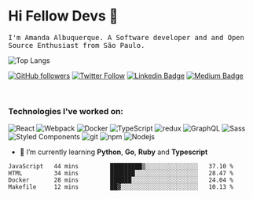 # Hi Fellow Devs :wave:
   
<p>
  <samp>
    I'm Amanda Albuquerque. A Software developer and and Open Source Enthusiast from São Paulo.
  </samp>
   
   
<p align="center">
 
![Top Langs](https://github-readme-stats.vercel.app/api/top-langs/?username=alalbux&theme=monokai&layout=compact)
</p>

  
  [![GitHub followers](https://img.shields.io/github/followers/alalbux?style=social)](https://www.github.com/alalbux)
  [![Twitter Follow](https://img.shields.io/twitter/follow/alalbux?style=social)](https://www.twitter.com/alalbux)
  [![Linkedin Badge](https://img.shields.io/badge/-alalbux-blue?style=flat-square&logo=Linkedin&logoColor=white&link=https://www.linkedin.com/in/alalbux/)](https://www.linkedin.com/in/alalbux/)
  [![Medium Badge](https://img.shields.io/badge/-alalbux-black?style=flat-square&logo=Medium&logoColor=white&link=https://medium.com/@alalbux)](https://medium.com/@alalbux)
</p>

  <br/>
  
### Technologies I've worked on:

<p>
  <img alt="React" src="https://img.shields.io/badge/-React-45b8d8?style=flat-square&logo=react&logoColor=white" />
  <img alt="Webpack" src="https://img.shields.io/badge/-Webpack-8DD6F9?style=flat-square&logo=webpack&logoColor=white" /> 
  <img alt="Docker" src="https://img.shields.io/badge/-Docker-46a2f1?style=flat-square&logo=docker&logoColor=white" />
  <img alt="TypeScript" src="https://img.shields.io/badge/-TypeScript-007ACC?style=flat-square&logo=typescript&logoColor=white" />
  <img alt="redux" src="https://img.shields.io/badge/-Redux-764ABC?style=flat-square&logo=redux&logoColor=white" />
  <img alt="GraphQL" src="https://img.shields.io/badge/-GraphQL-E10098?style=flat-square&logo=graphql&logoColor=white" />
  <img alt="Sass" src="https://img.shields.io/badge/-Sass-CC6699?style=flat-square&logo=sass&logoColor=white" />
  <img alt="Styled Components" src="https://img.shields.io/badge/-Styled_Components-db7092?style=flat-square&logo=styled-components&logoColor=white" />
  <img alt="git" src="https://img.shields.io/badge/-Git-F05032?style=flat-square&logo=git&logoColor=white" />
  <img alt="npm" src="https://img.shields.io/badge/-NPM-CB3837?style=flat-square&logo=npm&logoColor=white" />
  <img alt="Nodejs" src="https://img.shields.io/badge/-Nodejs-43853d?style=flat-square&logo=Node.js&logoColor=white" />
</p>

- 🌱 I’m currently learning **Python**, **Go**, **Ruby** and **Typescript**

<!--START_SECTION:waka-->
```text
JavaScript   44 mins         █████████▒░░░░░░░░░░░░░░░   37.10 % 
HTML         34 mins         ███████░░░░░░░░░░░░░░░░░░   28.47 % 
Docker       28 mins         ██████░░░░░░░░░░░░░░░░░░░   24.04 % 
Makefile     12 mins         ██▓░░░░░░░░░░░░░░░░░░░░░░   10.13 % 
```
<!--END_SECTION:waka-->

